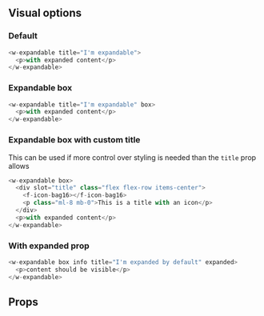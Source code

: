 ## Visual options

### Default

```js
<w-expandable title="I'm expandable">
  <p>with expanded content</p>
</w-expandable>
```

### Expandable box

```js
<w-expandable title="I'm expandable" box>
  <p>with expanded content</p>
</w-expandable>
```

### Expandable box with custom title

This can be used if more control over styling is needed than the `title` prop allows

```js
<w-expandable box>
  <div slot="title" class="flex flex-row items-center">
    <f-icon-bag16></f-icon-bag16>
    <p class="ml-8 mb-0">This is a title with an icon</p>
  </div>
  <p>with expanded content</p>
</w-expandable>
```

### With expanded prop

```js
<w-expandable box info title="I'm expanded by default" expanded>
  <p>content should be visible</p>
</w-expandable>
```

## Props

<api-table type="elements" component="Expandable" />

